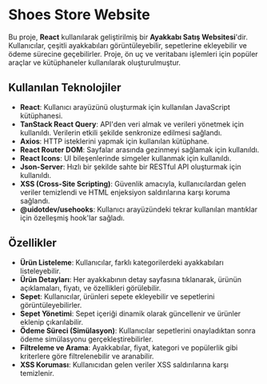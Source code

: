 # Shoes Store Website

Bu proje, **React** kullanılarak geliştirilmiş bir **Ayakkabı Satış Websitesi**'dir. Kullanıcılar, çeşitli ayakkabıları görüntüleyebilir, sepetlerine ekleyebilir ve ödeme sürecine geçebilirler. Proje, ön uç ve veritabanı işlemleri için popüler araçlar ve kütüphaneler kullanılarak oluşturulmuştur.

## Kullanılan Teknolojiler

- **React**: Kullanıcı arayüzünü oluşturmak için kullanılan JavaScript kütüphanesi.
- **TanStack React Query**: API'den veri almak ve verileri yönetmek için kullanıldı. Verilerin etkili şekilde senkronize edilmesi sağlandı.
- **Axios**: HTTP isteklerini yapmak için kullanılan kütüphane.
- **React Router DOM**: Sayfalar arasında gezinmeyi sağlamak için kullanıldı.
- **React Icons**: UI bileşenlerinde simgeler kullanmak için kullanıldı.
- **Json-Server**: Hızlı bir şekilde sahte bir RESTful API oluşturmak için kullanıldı.
- **XSS (Cross-Site Scripting)**: Güvenlik amacıyla, kullanıcılardan gelen veriler temizlendi ve HTML enjeksiyon saldırılarına karşı koruma sağlandı.
- **@uidotdev/usehooks**: Kullanıcı arayüzündeki tekrar kullanılan mantıklar için özelleşmiş hook'lar sağladı.

## Özellikler

- **Ürün Listeleme**: Kullanıcılar, farklı kategorilerdeki ayakkabıları listeleyebilir.
- **Ürün Detayları**: Her ayakkabının detay sayfasına tıklanarak, ürünün açıklamaları, fiyatı, ve özellikleri görülebilir.
- **Sepet**: Kullanıcılar, ürünleri sepete ekleyebilir ve sepetlerini görüntüleyebilirler.
- **Sepet Yönetimi**: Sepet içeriği dinamik olarak güncellenir ve ürünler eklenip çıkarılabilir.
- **Ödeme Süreci (Simülasyon)**: Kullanıcılar sepetlerini onayladıktan sonra ödeme simülasyonu gerçekleştirebilirler.
- **Filtreleme ve Arama**: Ayakkabılar, fiyat, kategori ve popülerlik gibi kriterlere göre filtrelenebilir ve aranabilir.
- **XSS Koruması**: Kullanıcıdan gelen veriler XSS saldırılarına karşı temizlenir.
